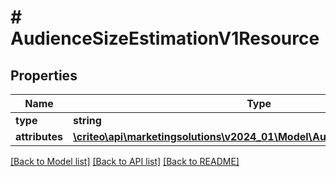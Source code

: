 # # AudienceSizeEstimationV1Resource

## Properties

Name | Type | Description | Notes
------------ | ------------- | ------------- | -------------
**type** | **string** |  | [optional]
**attributes** | [**\criteo\api\marketingsolutions\v2024_01\Model\AudienceSizeEstimationV1**](AudienceSizeEstimationV1.md) |  | [optional]

[[Back to Model list]](../../README.md#models) [[Back to API list]](../../README.md#endpoints) [[Back to README]](../../README.md)

